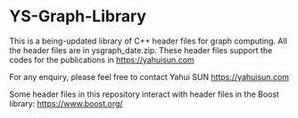 # YS-Graph-Library

This is a being-updated library of C++ header files for graph computing. All the header files are in ysgraph_date.zip. These header files support the codes for the publications in https://yahuisun.com

For any enquiry, please feel free to contact Yahui SUN https://yahuisun.com



Some header files in this repository interact with header files in the Boost library: https://www.boost.org/
